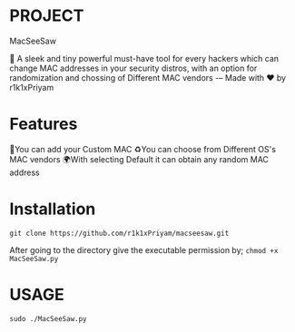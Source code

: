 # PROJECT
MacSeeSaw

🚀 A sleek and tiny powerful must-have tool for every hackers which can change MAC addresses in your security distros, with an option for randomization and chossing of Different MAC vendors  -– Made with ❤ by r1k1xPriyam 

# Features
  📝You can add your Custom MAC 
  ♻You can choose from Different OS's MAC vendors
  🌍With selecting Default it can obtain any random MAC address 

# Installation
`git clone https://github.com/r1k1xPriyam/macseesaw.git`

After going to the directory give the executable permission by;
`chmod +x MacSeeSaw.py`

# USAGE
`sudo ./MacSeeSaw.py`



